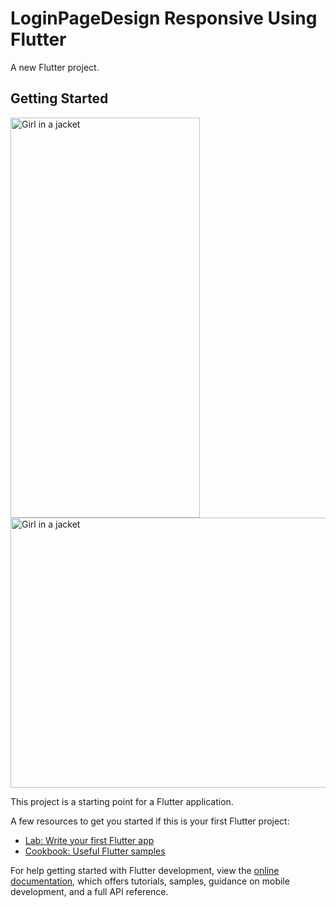# LoginPageDesign Responsive Using Flutter

A new Flutter project.

## Getting Started
<img src="https://user-images.githubusercontent.com/29916053/217598697-0773f394-9d03-4c00-9df3-dd7e136ff540.jpeg" alt="Girl in a jacket" width="303" height="640">
<img src="https://user-images.githubusercontent.com/29916053/217597090-6a5a2bbe-1818-4f7f-a01c-de101b353f5a.png" alt="Girl in a jacket" width="768" height="432">

This project is a starting point for a Flutter application.

A few resources to get you started if this is your first Flutter project:

- [Lab: Write your first Flutter app](https://docs.flutter.dev/get-started/codelab)
- [Cookbook: Useful Flutter samples](https://docs.flutter.dev/cookbook)

For help getting started with Flutter development, view the
[online documentation](https://docs.flutter.dev/), which offers tutorials,
samples, guidance on mobile development, and a full API reference.

